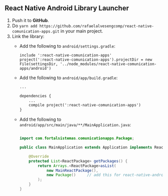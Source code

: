 ## React Native Android Library Launcher

1. Push it to **GitHub**.
2. Do `yarn add https://github.com/rafaelalvesengcomp/react-native-comunication-apps.git` in your main project.
3. Link the library:
    * Add the following to `android/settings.gradle`:
        ```
        include ':react-native-comunication-apps'
        project(':react-native-comunication-apps').projectDir = new File(settingsDir, '../node_modules/react-native-comunication-apps/android')
        ```

    * Add the following to `android/app/build.gradle`:
        ```xml
        ...

        dependencies {
            ...
            compile project(':react-native-comunication-apps')
        }
        ```
    * Add the following to `android/app/src/main/java/**/MainApplication.java`:
        ```java

        import com.fortalsistemas.comunicationapps.Package;

        public class MainApplication extends Application implements ReactApplication {

            @Override
            protected List<ReactPackage> getPackages() {
                return Arrays.<ReactPackage>asList(
                    new MainReactPackage(),
                    new Package()     // add this for react-native-android-library-boilerplate
                );
            }
        }
        ```